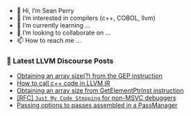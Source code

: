 - 👋 Hi, I’m Sean Perry
- 👀 I’m interested in compilers (c++, COBOL, llvm)
- 🌱 I’m currently learning ...
- 💞️ I’m looking to collaborate on ...
- 📫 How to reach me ...

<!---
s66perry/s66perry is a ✨ special ✨ repository because its `README.md` (this file) appears on your GitHub profile.
You can click the Preview link to take a look at your changes.
--->
### 📕 Latest LLVM Discourse Posts

<!-- DISCOURSE-LLVM:START -->
- [Obtaining an array size&lpar;?&rpar; from the GEP instruction](https://discourse.llvm.org/t/obtaining-an-array-size-from-the-gep-instruction/60347/1)
- [How to call c++ code in LLVM IR](https://discourse.llvm.org/t/how-to-call-c-code-in-llvm-ir/60289/5)
- [Obtaining an array size from GetElementPtrInst instruction](https://discourse.llvm.org/t/obtaining-an-array-size-from-getelementptrinst-instruction/60346/1)
- [[RFC] `Just My Code Stepping` for non-MSVC debuggers](https://discourse.llvm.org/t/rfc-just-my-code-stepping-for-non-msvc-debuggers/60279/3)
- [Passing options to passes assembled in a PassManager](https://discourse.llvm.org/t/passing-options-to-passes-assembled-in-a-passmanager/60339/2)
<!-- DISCOURSE-LLVM:END -->
